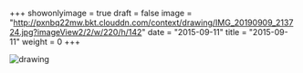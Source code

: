 +++
showonlyimage = true 
draft = false 
image = "http://pxnbq22mw.bkt.clouddn.com/context/drawing/IMG_20190909_213724.jpg?imageView2/2/w/220/h/142" 
date = "2015-09-11" 
title = "2015-09-11" 
weight = 0 
+++

![drawing](http://pxnbq22mw.bkt.clouddn.com/context/drawing/IMG_20190909_213724.jpg)  
